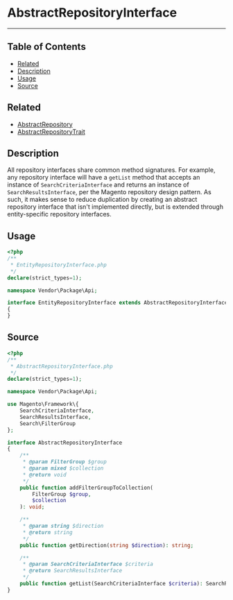 # AbstractRepositoryInterface

---

## Table of Contents

- [Related](#related)
- [Description](#description)
- [Usage](#usage)
- [Source](#source)

## Related

- [AbstractRepository](AbstractRepository.md)
- [AbstractRepositoryTrait](AbstractRepositoryTrait.md)

## Description

All repository interfaces share common method signatures. For example, any repository interface
will have a `getList` method that accepts an instance of `SearchCriteriaInterface` and returns
an instance of `SearchResultsInterface`, per the Magento repository design pattern. As such, it
makes sense to reduce duplication by creating an abstract repository interface that isn't
implemented directly, but is extended through entity-specific repository interfaces.

## Usage

```php
<?php
/**
 * EntityRepositoryInterface.php
 */
declare(strict_types=1);

namespace Vendor\Package\Api;

interface EntityRepositoryInterface extends AbstractRepositoryInterface
{
}
```

## Source

```php
<?php
/**
 * AbstractRepositoryInterface.php
 */
declare(strict_types=1);

namespace Vendor\Package\Api;

use Magento\Framework\{
    SearchCriteriaInterface,
    SearchResultsInterface,
    Search\FilterGroup
};

interface AbstractRepositoryInterface
{
    /**
     * @param FilterGroup $group
     * @param mixed $collection
     * @return void
     */
    public function addFilterGroupToCollection(
        FilterGroup $group,
        $collection
    ): void;

    /**
     * @param string $direction
     * @return string
     */
    public function getDirection(string $direction): string;

    /**
     * @param SearchCriteriaInterface $criteria
     * @return SearchResultsInterface
     */
    public function getList(SearchCriteriaInterface $criteria): SearchResultsInterface;
}
```
